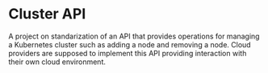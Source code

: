 # Cluster API
A project on standarization of an API that provides operations for managing a Kubernetes cluster such as adding a node and removing a node. Cloud providers are supposed to implement this API providing interaction with their own cloud environment.
